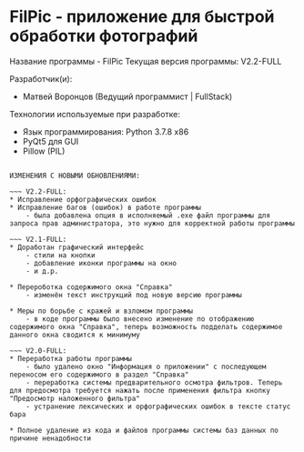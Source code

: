 # FilPic - приложение для быстрой обработки фотографий
Название программы - FilPic
Текущая версия программы: V2.2-FULL

Разработчик(и):
- Матвей Воронцов (Ведущий программист | FullStack)

Технологии используемые при разработке:
- Язык программирования: Python 3.7.8 x86
- PyQt5 для GUI
- Pillow (PIL)

~~~~~~~~~~~~~~~~~~~~~~~~~~~~~~~~~~~~~~~~~~~~~~~~~~~~~

ИЗМЕНЕНИЯ С НОВЫМИ ОБНОВЛЕНИЯМИ:

~~~ V2.2-FULL:
* Исправление орфографических ошибок
* Исправление багов (ошибок) в работе программы
    - была добавлена опция в исполняемый .exe файл программы для запроса прав администратора, это нужно для корректной работы программы

~~~ V2.1-FULL:
* Доработан графический интерфейс
    - стили на кнопки
    - добавление иконки программы на окно
    - и д.р.

* Перероботка содержимого окна "Справка"
    - изменён текст инструкций под новую версию программы

* Меры по борьбе с кражей и взломом программы
    - в коде программы было внесено изменение по отображению содержимого окна "Справка", теперь возможность подделать содержимое данного окна сводится к минимуму

~~~ V2.0-FULL:
* Переработка работы программы
    - было удалено окно "Информация о приложении" с последующем переносом его содержимого в раздел "Справка"
    - переработка системы предварительного осмотра фильтров. Теперь для предосмотра требуется нажать после применения фильтра кнопку "Предосмотр наложенного фильтра"
    - устранение лексических и орфографических ошибок в тексте статус бара

* Полное удаление из кода и файлов программы системы баз данных по причине ненадобности
